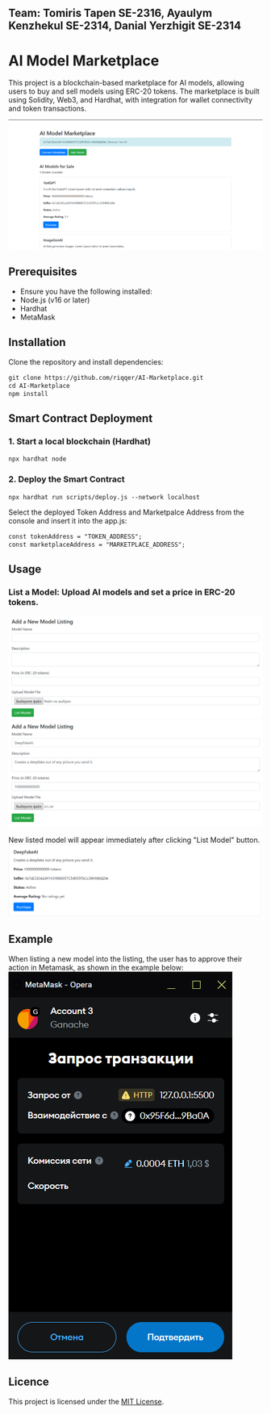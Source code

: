 ## Team: Tomiris Tapen SE-2316, Ayaulym Kenzhekul SE-2314, Danial Yerzhigit SE-2314

# AI Model Marketplace

This project is a blockchain-based marketplace for AI models, allowing users to buy and sell models using ERC-20 tokens. The marketplace is built using Solidity, Web3, and Hardhat, with integration for wallet connectivity and token transactions.


![IntroImage](images/intro.png)

## Prerequisites

- Ensure you have the following installed:
- Node.js (v16 or later)
- Hardhat
- MetaMask

## Installation

Clone the repository and install dependencies:
```
git clone https://github.com/riqqer/AI-Marketplace.git
cd AI-Marketplace
npm install
```

## Smart Contract Deployment

### 1. Start a local blockchain (Hardhat)
```
npx hardhat node
```
### 2. Deploy the Smart Contract
```
npx hardhat run scripts/deploy.js --network localhost
```
Select the deployed Token Address and Marketpalce Address from the console and insert it into the app.js:
```
const tokenAddress = "TOKEN_ADDRESS";
const marketplaceAddress = "MARKETPLACE_ADDRESS";
```

## Usage
### List a Model: Upload AI models and set a price in ERC-20 tokens.
![Add Model Form](images/add_model_form.png)
![Add Model Form Filled](images/add_model_form_filled.png)

New listed model will appear immediately after clicking "List Model" button.
![New Model](images/new_model_example.png)

## Example

When listing a new model into the listing, the user has to approve their action in Metamask, as shown in the example below:
![Metamask Approve](images/metamask_approve.png)


## Licence
This project is licensed under the [MIT License](license).